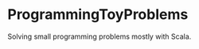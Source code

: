 ProgrammingToyProblems
======================

Solving small programming problems mostly with Scala.

